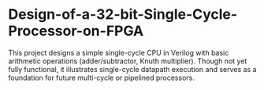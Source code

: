 # Design-of-a-32-bit-Single-Cycle-Processor-on-FPGA
This project designs a simple single-cycle CPU in Verilog with basic arithmetic operations (adder/subtractor, Knuth multiplier). Though not yet fully functional, it illustrates single-cycle datapath execution and serves as a foundation for future multi-cycle or pipelined processors.
